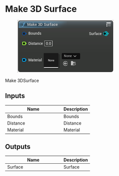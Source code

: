 # Make 3D Surface

<div align="left" data-full-width="false">

<figure><img src="make_3d_surface.png" alt=""><figcaption></figcaption></figure>

</div>

Make 3DSurface

## Inputs

<table>
<thead><tr><th width="170">Name</th><th>Description</th></tr></thead>
<tbody>
<tr><td>Bounds</td><td>Bounds</td></tr>
<tr><td>Distance</td><td>Distance</td></tr>
<tr><td>Material</td><td>Material</td></tr>
</tbody>
</table>

## Outputs

<table>
<thead><tr><th width="170">Name</th><th>Description</th></tr></thead>
<tbody>
<tr><td>Surface</td><td>Surface</td></tr>
</tbody>
</table>